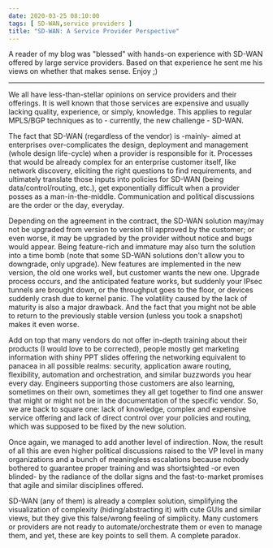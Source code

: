 ```yaml
---
date: 2020-03-25 08:10:00
tags: [ SD-WAN,service providers ]
title: "SD-WAN: A Service Provider Perspective"
---
```

A reader of my blog was "blessed" with hands-on experience with SD-WAN offered by large service providers. Based on that experience he sent me his views on whether that makes sense. Enjoy ;)
- - -
We all have less-than-stellar opinions on service providers and their offerings. It is well known that those services are expensive and usually lacking quality, experience, or simply, knowledge. This applies to regular MPLS/BGP techniques as to - currently, the new challenge - SD-WAN. 
<!--more-->
The fact that SD-WAN (regardless of the vendor) is -mainly- aimed at enterprises over-complicates the design, deployment and management (whole design life-cycle) when a provider is responsible for it. Processes that would be already complex for an enterprise customer itself, like network discovery, eliciting the right questions to find requirements, and ultimately translate those inputs into policies for SD-WAN (being data/control/routing, etc.), get exponentially difficult when a provider posses as a man-in-the-middle. Communication and political discussions are the order or the day, everyday.

Depending on the agreement in the contract, the SD-WAN solution may/may not be upgraded from version to version till approved by the customer; or even worse, it may be upgraded by the provider without notice and bugs would appear. Being feature-rich and immature may also turn the solution into a time bomb (note that some SD-WAN solutions don't allow you to downgrade, only upgrade). New features are implemented in the new version, the old one works well, but customer wants the new one. Upgrade process occurs, and the anticipated feature works, but suddenly your IPsec tunnels are brought down, or the throughput goes to the floor, or devices suddenly crash due to kernel panic. The volatility caused by the lack of maturity is also a major drawback. And the fact that you might not be able to return to the previously stable version (unless you took a snapshot) makes it even worse.

Add on top that many vendors do not offer in-depth training about their products (I would love to be corrected), people mostly get marketing information with shiny PPT slides offering the networking equivalent to panacea in all possible realms: security, application aware routing, flexibility, automation and orchestration, and similar buzzwords you hear every day. Engineers supporting those customers are also learning, sometimes on their own, sometimes they all get together to find one answer that might or might not be in the documentation of the specific vendor. So, we are back to square one: lack of knowledge, complex and expensive service offering and lack of direct control over your policies and routing, which was supposed to be fixed by the new solution.

Once again, we managed to add another level of indirection. Now, the result of all this are even higher political discussions raised to the VP level in many organizations and a bunch of meaningless escalations because nobody bothered to guarantee proper training and was shortsighted -or even blinded- by the radiance of the dollar signs and the fast-to-market promises that agile and similar disciplines offered.

SD-WAN (any of them) is already a complex solution, simplifying the visualization of complexity (hiding/abstracting it) with cute GUIs and similar views, but they give this false/wrong feeling of simplicity. Many customers or providers are not ready to automate/orchestrate them or even to manage them, and yet, these are key points to sell them. A complete paradox.